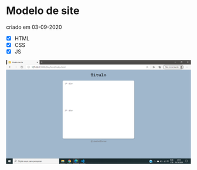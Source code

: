 # Modelo de site 

 criado em 03-09-2020
 - [x] HTML 
 - [x] CSS  
 - [x] JS 
 
 ![modelo-site](https://github.com/Andrei-Torres/modelo-de-site_03-09-2020/blob/master/modelo-site.png)
